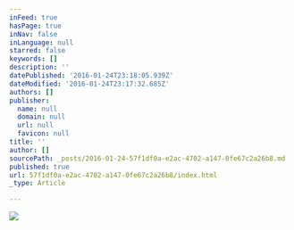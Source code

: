 ```yaml
---
inFeed: true
hasPage: true
inNav: false
inLanguage: null
starred: false
keywords: []
description: ''
datePublished: '2016-01-24T23:18:05.939Z'
dateModified: '2016-01-24T23:17:32.685Z'
authors: []
publisher:
  name: null
  domain: null
  url: null
  favicon: null
title: ''
author: []
sourcePath: _posts/2016-01-24-57f1df0a-e2ac-4702-a147-0fe67c2a26b8.md
published: true
url: 57f1df0a-e2ac-4702-a147-0fe67c2a26b8/index.html
_type: Article

---
```

![](https://the-grid-user-content.s3-us-west-2.amazonaws.com/edd03aef-e1f6-4576-8be6-67616a0d7d0f.jpg)
